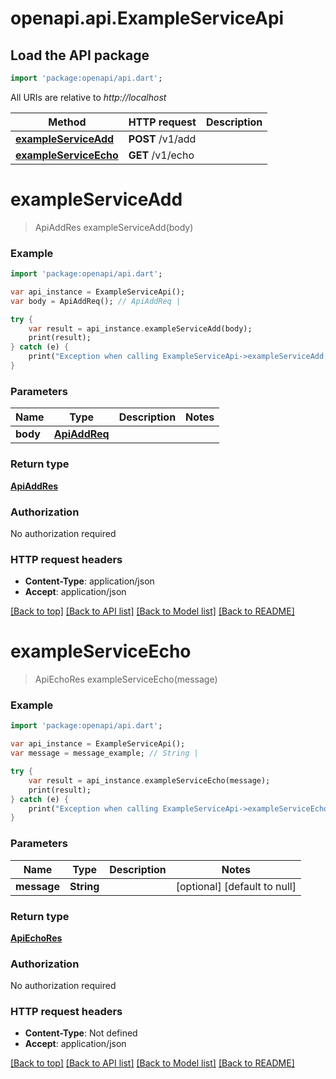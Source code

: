 # openapi.api.ExampleServiceApi

## Load the API package
```dart
import 'package:openapi/api.dart';
```

All URIs are relative to *http://localhost*

Method | HTTP request | Description
------------- | ------------- | -------------
[**exampleServiceAdd**](ExampleServiceApi.md#exampleServiceAdd) | **POST** /v1/add | 
[**exampleServiceEcho**](ExampleServiceApi.md#exampleServiceEcho) | **GET** /v1/echo | 


# **exampleServiceAdd**
> ApiAddRes exampleServiceAdd(body)



### Example 
```dart
import 'package:openapi/api.dart';

var api_instance = ExampleServiceApi();
var body = ApiAddReq(); // ApiAddReq | 

try { 
    var result = api_instance.exampleServiceAdd(body);
    print(result);
} catch (e) {
    print("Exception when calling ExampleServiceApi->exampleServiceAdd: $e\n");
}
```

### Parameters

Name | Type | Description  | Notes
------------- | ------------- | ------------- | -------------
 **body** | [**ApiAddReq**](ApiAddReq.md)|  | 

### Return type

[**ApiAddRes**](ApiAddRes.md)

### Authorization

No authorization required

### HTTP request headers

 - **Content-Type**: application/json
 - **Accept**: application/json

[[Back to top]](#) [[Back to API list]](../README.md#documentation-for-api-endpoints) [[Back to Model list]](../README.md#documentation-for-models) [[Back to README]](../README.md)

# **exampleServiceEcho**
> ApiEchoRes exampleServiceEcho(message)



### Example 
```dart
import 'package:openapi/api.dart';

var api_instance = ExampleServiceApi();
var message = message_example; // String | 

try { 
    var result = api_instance.exampleServiceEcho(message);
    print(result);
} catch (e) {
    print("Exception when calling ExampleServiceApi->exampleServiceEcho: $e\n");
}
```

### Parameters

Name | Type | Description  | Notes
------------- | ------------- | ------------- | -------------
 **message** | **String**|  | [optional] [default to null]

### Return type

[**ApiEchoRes**](ApiEchoRes.md)

### Authorization

No authorization required

### HTTP request headers

 - **Content-Type**: Not defined
 - **Accept**: application/json

[[Back to top]](#) [[Back to API list]](../README.md#documentation-for-api-endpoints) [[Back to Model list]](../README.md#documentation-for-models) [[Back to README]](../README.md)

